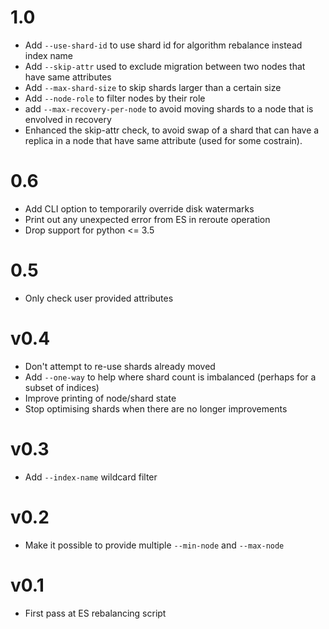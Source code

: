 # 1.0

+ Add `--use-shard-id` to use shard id for algorithm rebalance instead index name
+ Add `--skip-attr` used to exclude migration between two nodes that have same attributes
+ Add `--max-shard-size` to skip shards larger than a certain size
+ Add `--node-role` to filter nodes by their role
+ add `--max-recovery-per-node` to avoid moving shards to a node that is envolved in recovery
+ Enhanced the skip-attr check, to avoid swap of a shard that can have a replica in a node that have same attribute (used for some costrain). 
  

# 0.6

+ Add CLI option to temporarily override disk watermarks
+ Print out any unexpected error from ES in reroute operation
+ Drop support for python <= 3.5

# 0.5

+ Only check user provided attributes

# v0.4

+ Don't attempt to re-use shards already moved
+ Add `--one-way` to help where shard count is imbalanced (perhaps for a subset of indices)
+ Improve printing of node/shard state
+ Stop optimising shards when there are no longer improvements

# v0.3

+ Add `--index-name` wildcard filter

# v0.2

+ Make it possible to provide multiple `--min-node` and `--max-node`

# v0.1

+ First pass at ES rebalancing script
